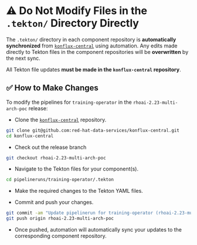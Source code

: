 # ⚠️ Do Not Modify Files in the `.tekton/` Directory Directly

The `.tekton/` directory in each component repository is **automatically synchronized** from [`konflux-central`](https://github.com/red-hat-data-services/konflux-central) using automation. Any edits made directly to Tekton files in the component repositories will be **overwritten** by the next sync.

All Tekton file updates **must be made in the `konflux-central` repository**.

## ✅ How to Make Changes

To modify the pipelines for `training-operator` in the `rhoai-2.23-multi-arch-poc` release:

- Clone the [`konflux-central`](https://github.com/red-hat-data-services/konflux-central) repository.

```bash
git clone git@github.com:red-hat-data-services/konflux-central.git
cd konflux-central
```

- Check out the release branch

```bash
git checkout rhoai-2.23-multi-arch-poc
```

- Navigate to the Tekton files for your component(s).

```bash
cd pipelineruns/training-operator/.tekton
```

- Make the required changes to the Tekton YAML files.

- Commit and push your changes.

```bash
git commit -am "Update pipelinerun for training-operator (rhoai-2.23-multi-arch-poc)"
git push origin rhoai-2.23-multi-arch-poc
```

- Once pushed, automation will automatically sync your updates to the corresponding component repository.
